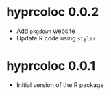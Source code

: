 # hyprcoloc 0.0.2

* Add `pkgdown` website  
* Update R code using `styler`  

# hyprcoloc 0.0.1

* Initial version of the R package  

